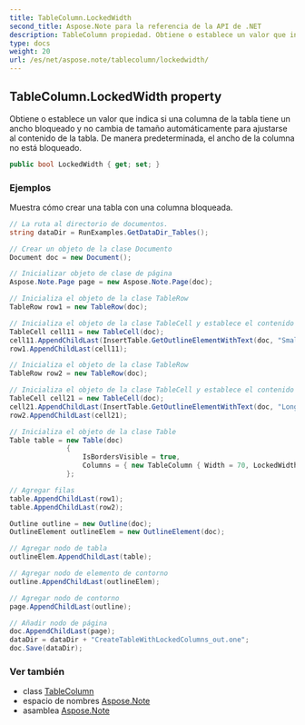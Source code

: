```yaml
---
title: TableColumn.LockedWidth
second_title: Aspose.Note para la referencia de la API de .NET
description: TableColumn propiedad. Obtiene o establece un valor que indica si una columna de la tabla tiene un ancho bloqueado y no cambia de tamaño automáticamente para ajustarse al contenido de la tabla. De manera predeterminada el ancho de la columna no está bloqueado.
type: docs
weight: 20
url: /es/net/aspose.note/tablecolumn/lockedwidth/
---
```

## TableColumn.LockedWidth property

Obtiene o establece un valor que indica si una columna de la tabla tiene un ancho bloqueado y no cambia de tamaño automáticamente para ajustarse al contenido de la tabla. De manera predeterminada, el ancho de la columna no está bloqueado.

```csharp
public bool LockedWidth { get; set; }
```

### Ejemplos

Muestra cómo crear una tabla con una columna bloqueada.

```csharp
// La ruta al directorio de documentos.
string dataDir = RunExamples.GetDataDir_Tables();

// Crear un objeto de la clase Documento
Document doc = new Document();

// Inicializar objeto de clase de página
Aspose.Note.Page page = new Aspose.Note.Page(doc);

// Inicializa el objeto de la clase TableRow
TableRow row1 = new TableRow(doc);

// Inicializa el objeto de la clase TableCell y establece el contenido del texto
TableCell cell11 = new TableCell(doc);
cell11.AppendChildLast(InsertTable.GetOutlineElementWithText(doc, "Small text"));
row1.AppendChildLast(cell11);

// Inicializa el objeto de la clase TableRow
TableRow row2 = new TableRow(doc);

// Inicializa el objeto de la clase TableCell y establece el contenido del texto
TableCell cell21 = new TableCell(doc);
cell21.AppendChildLast(InsertTable.GetOutlineElementWithText(doc, "Long   text    with    several   words and    spaces."));
row2.AppendChildLast(cell21);

// Inicializa el objeto de la clase Table
Table table = new Table(doc)
              {
                  IsBordersVisible = true,
                  Columns = { new TableColumn { Width = 70, LockedWidth = true } }
              };

// Agregar filas
table.AppendChildLast(row1);
table.AppendChildLast(row2);

Outline outline = new Outline(doc);
OutlineElement outlineElem = new OutlineElement(doc);

// Agregar nodo de tabla
outlineElem.AppendChildLast(table);

// Agregar nodo de elemento de contorno
outline.AppendChildLast(outlineElem);

// Agregar nodo de contorno
page.AppendChildLast(outline);

// Añadir nodo de página
doc.AppendChildLast(page);
dataDir = dataDir + "CreateTableWithLockedColumns_out.one";
doc.Save(dataDir);
```

### Ver también

* class [TableColumn](../)
* espacio de nombres [Aspose.Note](../../tablecolumn/)
* asamblea [Aspose.Note](../../../)


